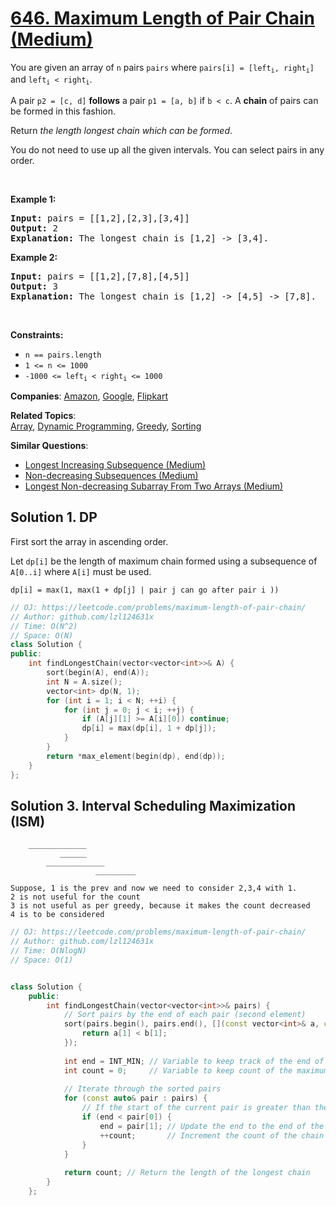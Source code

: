 # [646. Maximum Length of Pair Chain (Medium)](https://leetcode.com/problems/maximum-length-of-pair-chain)

<p>You are given an array of <code>n</code> pairs <code>pairs</code> where <code>pairs[i] = [left<sub>i</sub>, right<sub>i</sub>]</code> and <code>left<sub>i</sub> &lt; right<sub>i</sub></code>.</p>
<p>A pair <code>p2 = [c, d]</code> <strong>follows</strong> a pair <code>p1 = [a, b]</code> if <code>b &lt; c</code>. A <strong>chain</strong> of pairs can be formed in this fashion.</p>
<p>Return <em>the length longest chain which can be formed</em>.</p>
<p>You do not need to use up all the given intervals. You can select pairs in any order.</p>
<p>&nbsp;</p>
<p><strong class="example">Example 1:</strong></p>
<pre><strong>Input:</strong> pairs = [[1,2],[2,3],[3,4]]
<strong>Output:</strong> 2
<strong>Explanation:</strong> The longest chain is [1,2] -&gt; [3,4].
</pre>
<p><strong class="example">Example 2:</strong></p>
<pre><strong>Input:</strong> pairs = [[1,2],[7,8],[4,5]]
<strong>Output:</strong> 3
<strong>Explanation:</strong> The longest chain is [1,2] -&gt; [4,5] -&gt; [7,8].
</pre>
<p>&nbsp;</p>
<p><strong>Constraints:</strong></p>
<ul>
	<li><code>n == pairs.length</code></li>
	<li><code>1 &lt;= n &lt;= 1000</code></li>
	<li><code>-1000 &lt;= left<sub>i</sub> &lt; right<sub>i</sub> &lt;= 1000</code></li>
</ul>

**Companies**:
[Amazon](https://leetcode.com/company/amazon), [Google](https://leetcode.com/company/google), [Flipkart](https://leetcode.com/company/flipkart)

**Related Topics**:  
[Array](https://leetcode.com/tag/array/), [Dynamic Programming](https://leetcode.com/tag/dynamic-programming/), [Greedy](https://leetcode.com/tag/greedy/), [Sorting](https://leetcode.com/tag/sorting/)

**Similar Questions**:
* [Longest Increasing Subsequence (Medium)](https://leetcode.com/problems/longest-increasing-subsequence/)
* [Non-decreasing Subsequences (Medium)](https://leetcode.com/problems/non-decreasing-subsequences/)
* [Longest Non-decreasing Subarray From Two Arrays (Medium)](https://leetcode.com/problems/longest-non-decreasing-subarray-from-two-arrays/)

## Solution 1. DP

First sort the array in ascending order.

Let `dp[i]` be the length of maximum chain formed using a subsequence of `A[0..i]` where `A[i]` must be used.

```
dp[i] = max(1, max(1 + dp[j] | pair j can go after pair i ))
```

```cpp
// OJ: https://leetcode.com/problems/maximum-length-of-pair-chain/
// Author: github.com/lzl124631x
// Time: O(N^2)
// Space: O(N)
class Solution {
public:
    int findLongestChain(vector<vector<int>>& A) {
        sort(begin(A), end(A));
        int N = A.size();
        vector<int> dp(N, 1);
        for (int i = 1; i < N; ++i) {
            for (int j = 0; j < i; ++j) {
                if (A[j][1] >= A[i][0]) continue;
                dp[i] = max(dp[i], 1 + dp[j]);
            }
        }
        return *max_element(begin(dp), end(dp));
    }
};
```

## Solution 3. Interval Scheduling Maximization (ISM)
```
    _____________
           ______
        _____________
                   _________

Suppose, 1 is the prev and now we need to consider 2,3,4 with 1. 
2 is not useful for the count
3 is not useful as per greedy, because it makes the count decreased
4 is to be considered
```

```cpp
// OJ: https://leetcode.com/problems/maximum-length-of-pair-chain/
// Author: github.com/lzl124631x
// Time: O(NlogN)
// Space: O(1)


class Solution {
    public:
        int findLongestChain(vector<vector<int>>& pairs) {
            // Sort pairs by the end of each pair (second element)
            sort(pairs.begin(), pairs.end(), [](const vector<int>& a, const vector<int>& b) {
                return a[1] < b[1];
            });
    
            int end = INT_MIN; // Variable to keep track of the end of the current chain
            int count = 0;     // Variable to keep count of the maximum length of the chain
    
            // Iterate through the sorted pairs
            for (const auto& pair : pairs) {
                // If the start of the current pair is greater than the end of the last pair in the chain
                if (end < pair[0]) {
                    end = pair[1]; // Update the end to the end of the current pair
                    ++count;       // Increment the count of the chain length
                }
            }
            
            return count; // Return the length of the longest chain
        }
    };
```
